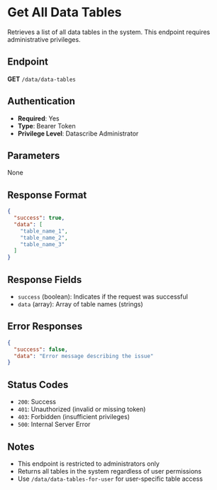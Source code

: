 # Get All Data Tables

Retrieves a list of all data tables in the system. This endpoint requires administrative privileges.

## Endpoint
**GET** `/data/data-tables`

## Authentication
- **Required**: Yes
- **Type**: Bearer Token
- **Privilege Level**: Datascribe Administrator

## Parameters
None

## Response Format
```json
{
  "success": true,
  "data": [
    "table_name_1",
    "table_name_2",
    "table_name_3"
  ]
}
```
## Response Fields
 - ```success``` (boolean): Indicates if the request was successful
 - ```data``` (array): Array of table names (strings)

## Error Responses
```json
{
  "success": false,
  "data": "Error message describing the issue"
}
```

## Status Codes
- ```200```: Success
- ```401```: Unauthorized (invalid or missing token)
- ```403```: Forbidden (insufficient privileges)
- ```500```: Internal Server Error

## Notes
- This endpoint is restricted to administrators only
- Returns all tables in the system regardless of user permissions
- Use ```/data/data-tables-for-user``` for user-specific table access